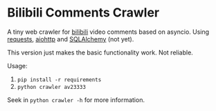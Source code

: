 # Bilibili Comments Crawler

A tiny web crawler for [bilibili](https://www.bilibili.com) video comments based on asyncio. Using [requests](https://github.com/requests/requests), [aiohttp](https://github.com/aio-libs/aiohttp) and [SQLAlchemy](https://github.com/zzzeek/sqlalchemy) (not yet). 

This version just makes the basic functionality work. Not reliable.

Usage:

1. `pip install -r requirements`
2. `python crawler av23333`

Seek in `python crawler -h` for more information.